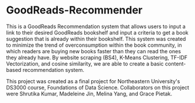 # GoodReads-Recommender
This is a GoodReads Recommendation system that allows users to input a link to their desired GoodReads bookshelf and input a criteria to get a book suggestion that is already within their bookshelf. This system was created to minimize the trend of overconsumption within the book community, in which readers are buying new books faster than they can read the ones they already have. By website scraping (BS4), K-Means Clustering, TF-IDF Vectorization, and cosine similarity, we are able to create a basic content-based recommendation system. 

This project was created as a final project for Northeastern University's DS3000 course, Foundations of Data Science. Collaborators on this project were Shrutika Kumar, Madeleine Jin, Melina Yang, and Grace Pietak.
